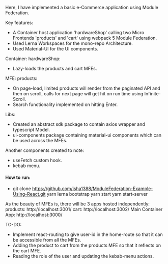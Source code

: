 Here, I have implemented a basic e-Commerce application using Module Federation.

Key features:
- A Container host application 'hardwareShop' calling two Micro Frontends 'products' and 'cart' using webpack 5 Module Federation.
- Used Lerna Workspaces for the mono-repo Architecture.
- Used Material-UI for the UI components.

Container: hardwareShop:
- Lazy-loads the products and cart MFEs.

MFE: products:
- On page-load, limited products will render from the paginated API and then on scroll, calls for next page will get hit on run time using Infinite-Scroll.
- Search functionality implemented on hitting Enter. 

Libs:
- Created an abstract sdk package to contain axios wrapper and typescript Model.
- ui-components package containing material-ui components which can be used across the MFEs.

Another components created to note:
- useFetch custom hook.
- kebab menu.
#### How to run:

- git clone https://github.com/isha1388/ModuleFederation-Example-Using-React.git
yarn
lerna bootstrap
yarn start
yarn start-server

As the beauty of MFEs is, there will be 3 apps hosted independently:
products: http://localhost:3001/
cart: http://localhost:3002/
Main Container App: http://localhost:3000/


TO-DO:
- Implement react-routing to give user-id in the home-route so that it can be accessible from all the MFEs.
- Adding the product to cart from the products MFE so that it reflects on the cart MFE.
- Reading the role of the user and updating the kebab-menu actions.